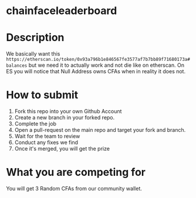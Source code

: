 # chainfaceleaderboard

# Description

We basically want this `https://etherscan.io/token/0x93a796b1e846567fe3577af7b7bb89f71680173a#balances` but we need it to actually work and not die like on etherscan. On ES you will notice that Null Address owns CFAs when in reality it does not.

# How to submit
1. Fork this repo into your own Github Account
2. Create a new branch in your forked repo.
3. Complete the job
4. Open a pull-request on the main repo and target your fork and branch.
5. Wait for the team to review
6. Conduct any fixes we find
7. Once it's merged, you will get the prize

# What you are competing for
You will get 3 Random CFAs from our community wallet.